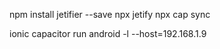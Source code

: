 npm install jetifier --save
npx jetify
npx cap sync


ionic capacitor run android -l --host=192.168.1.9